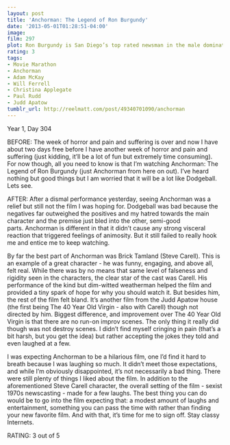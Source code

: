 ```yaml
---
layout: post
title: 'Anchorman: The Legend of Ron Burgundy'
date: '2013-05-01T01:28:51-04:00'
image: 
film: 297
plot: Ron Burgundy is San Diego’s top rated newsman in the male dominated broadcasting of the 1970’s, but that’s all about to change when a new female employee with ambition to burn arrives in his office.
rating: 3
tags:
- Movie Marathon
- Anchorman
- Adam McKay
- Will Ferrell
- Christina Applegate
- Paul Rudd
- Judd Apatow
tumblr_url: http://reelmatt.com/post/49340701090/anchorman
---
```


Year 1, Day 304

BEFORE: The week of horror and pain and suffering is over and now I have about two days free before I have another week of horror and pain and suffering (just kidding, it’ll be a lot of fun but extremely time consuming). For now though, all you need to know is that I’m watching Anchorman: The Legend of Ron Burgundy (just Anchorman from here on out). I’ve heard nothing but good things but I am worried that it will be a lot like Dodgeball. Lets see.

AFTER: After a dismal performance yesterday, seeing Anchorman was a relief but still not the film I was hoping for. Dodgeball was bad because the negatives far outweighed the positives and my hatred towards the main character and the premise just bled into the other, semi-good parts. Anchorman is different in that it didn’t cause any strong visceral reaction that triggered feelings of animosity. But it still failed to really hook me and entice me to keep watching.

By far the best part of Anchorman was Brick Tamland (Steve Carell). This is an example of a great character - he was funny, engaging, and above all, felt real. While there was by no means that same level of falseness and rigidity seen in the characters, the clear star of the cast was Carell. His performance of the kind but dim-witted weatherman helped the film and provided a tiny spark of hope for why you should watch it. But besides him, the rest of the film felt bland. It’s another film from the Judd Apatow house (the first being The 40 Year Old Virgin - also with Carell) though not directed by him. Biggest difference, and improvement over The 40 Year Old Virgin is that there are no run-on improv scenes. The only thing it really did though was not destroy scenes. I didn’t find myself cringing in pain (that’s a bit harsh, but you get the idea) but rather accepting the jokes they told and even laughed at a few.

I was expecting Anchorman to be a hilarious film, one I’d find it hard to breath because I was laughing so much. It didn’t meet those expectations, and while I’m obviously disappointed, it’s not necessarily a bad thing. There were still plenty of things I liked about the film. In addition to the aforementioned Steve Carell character, the overall setting of the film - sexist 1970s newscasting - made for a few laughs. The best thing you can do would be to go into the film expecting that: a modest amount of laughs and entertainment, something you can pass the time with rather than finding your new favorite film. And with that, it’s time for me to sign off. Stay classy Internets.

RATING: 3 out of 5
